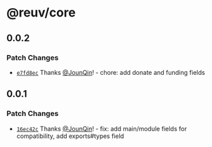 # @reuv/core

## 0.0.2

### Patch Changes

- [`e7fd8ec`](https://github.com/rx-ts/reuv/commit/e7fd8eca10c783a9109f35f3198c15d99f3447ed) Thanks [@JounQin](https://github.com/JounQin)! - chore: add donate and funding fields

## 0.0.1

### Patch Changes

- [`16ec42c`](https://github.com/rx-ts/reuv/commit/16ec42c3683d552a890b103a405bb2ef2ad8f813) Thanks [@JounQin](https://github.com/JounQin)! - fix: add main/module fields for compatibility, add exports#types field
